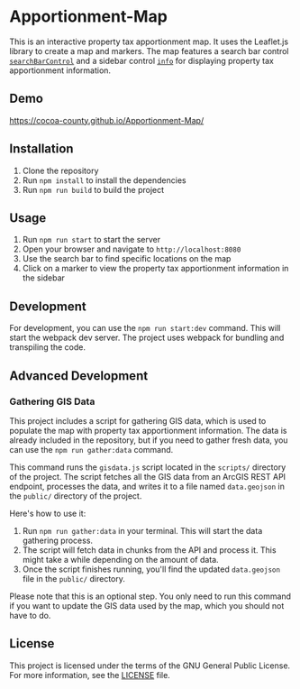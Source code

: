 # Apportionment-Map

This is an interactive property tax apportionment map. It uses the Leaflet.js library to create a map and markers. The map features a search bar control [`searchBarControl`](src/index.js) and a sidebar control [`info`](src/index.js) for displaying property tax apportionment information.

## Demo

https://cocoa-county.github.io/Apportionment-Map/

## Installation

1. Clone the repository
2. Run `npm install` to install the dependencies
3. Run `npm run build` to build the project

## Usage

1. Run `npm run start` to start the server
2. Open your browser and navigate to `http://localhost:8080`
3. Use the search bar to find specific locations on the map
4. Click on a marker to view the property tax apportionment information in the sidebar

## Development

For development, you can use the `npm run start:dev` command. This will start the webpack dev server. The project uses webpack for bundling and transpiling the code.

## Advanced Development

### Gathering GIS Data

This project includes a script for gathering GIS data, which is used to populate the map with property tax apportionment information. The data is already included in the repository, but if you need to gather fresh data, you can use the `npm run gather:data` command.

This command runs the `gisdata.js` script located in the `scripts/` directory of the project. The script fetches all the GIS data from an ArcGIS REST API endpoint, processes the data, and writes it to a file named `data.geojson` in the `public/` directory of the project.

Here's how to use it:

1. Run `npm run gather:data` in your terminal. This will start the data gathering process.
2. The script will fetch data in chunks from the API and process it. This might take a while depending on the amount of data.
3. Once the script finishes running, you'll find the updated `data.geojson` file in the `public/` directory.

Please note that this is an optional step. You only need to run this command if you want to update the GIS data used by the map, which you should not have to do.

## License

This project is licensed under the terms of the GNU General Public License. For more information, see the [LICENSE](LICENSE) file.